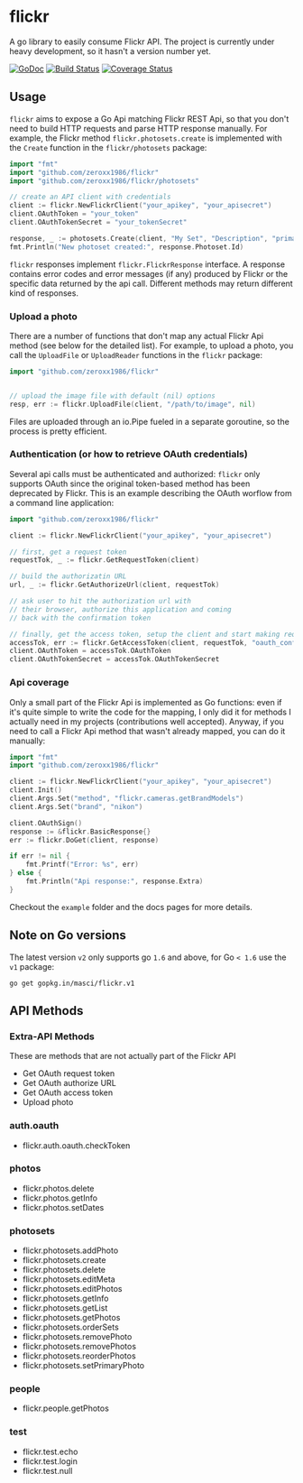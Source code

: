 # flickr

A go library to easily consume Flickr API.
The project is currently under heavy development, so it hasn't a version number yet.

[![GoDoc](https://godoc.org/github.com/zeroxx1986/flickr?status.svg)](https://godoc.org/github.com/zeroxx1986/flickr)
[![Build Status](https://travis-ci.org/masci/flickr.svg)](https://travis-ci.org/masci/flickr)
[![Coverage Status](https://coveralls.io/repos/masci/flickr/badge.svg)](https://coveralls.io/r/masci/flickr)

## Usage

`flickr` aims to expose a Go Api matching Flickr REST Api, so that you don't need
to build HTTP requests and parse HTTP response manually. For example, the Flickr
method `flickr.photosets.create` is implemented with the `Create` function in the `flickr/photosets`
package:

```go
import "fmt"
import "github.com/zeroxx1986/flickr"
import "github.com/zeroxx1986/flickr/photosets"

// create an API client with credentials
client := flickr.NewFlickrClient("your_apikey", "your_apisecret")
client.OAuthToken = "your_token"
client.OAuthTokenSecret = "your_tokenSecret"

response, _ := photosets.Create(client, "My Set", "Description", "primary_photo_id")
fmt.Println("New photoset created:", response.Photoset.Id)
```

`flickr` responses implement `flickr.FlickrResponse` interface. A response contains error codes
and error messages (if any) produced by Flickr or the specific data returned by the api call.
Different methods may return different kind of responses.

### Upload a photo

There are a number of functions that don't map any actual Flickr Api method
(see below for the detailed list). For example, to upload a photo, you call the
`UploadFile` or `UploadReader` functions in the `flickr` package:

```go
import "github.com/zeroxx1986/flickr"


// upload the image file with default (nil) options
resp, err := flickr.UploadFile(client, "/path/to/image", nil)
```
Files are uploaded through an io.Pipe fueled in a separate goroutine, so the process is pretty efficient.

### Authentication (or how to retrieve OAuth credentials)

Several api calls must be authenticated and authorized: `flickr` only supports
OAuth since the original token-based method has been deprecated by Flickr. This
is an example describing the OAuth worflow from a command line application:

```go
import "github.com/zeroxx1986/flickr"

client := flickr.NewFlickrClient("your_apikey", "your_apisecret")

// first, get a request token
requestTok, _ := flickr.GetRequestToken(client)

// build the authorizatin URL
url, _ := flickr.GetAuthorizeUrl(client, requestTok)

// ask user to hit the authorization url with
// their browser, authorize this application and coming
// back with the confirmation token

// finally, get the access token, setup the client and start making requests
accessTok, err := flickr.GetAccessToken(client, requestTok, "oauth_confirmation_code")
client.OAuthToken = accessTok.OAuthToken
client.OAuthTokenSecret = accessTok.OAuthTokenSecret
```

### Api coverage

Only a small part of the Flickr Api is implemented as Go functions: even if it's quite
simple to write the code for the mapping, I only did it for methods I actually need in my projects
(contributions well accepted). Anyway, if you need to call a Flickr Api method that wasn't
already mapped, you can do it manually:

```go
import "fmt"
import "github.com/zeroxx1986/flickr"

client := flickr.NewFlickrClient("your_apikey", "your_apisecret")
client.Init()
client.Args.Set("method", "flickr.cameras.getBrandModels")
client.Args.Set("brand", "nikon")

client.OAuthSign()
response := &flickr.BasicResponse{}
err := flickr.DoGet(client, response)

if err != nil {
    fmt.Printf("Error: %s", err)
} else {
    fmt.Println("Api response:", response.Extra)
}
```

Checkout the `example` folder and the docs pages for more details.

## Note on Go versions

The latest version `v2` only supports go `1.6` and above, for Go `< 1.6` use the `v1` package:
```
go get gopkg.in/masci/flickr.v1
```

## API Methods

### Extra-API Methods
These are methods that are not actually part of the Flickr API

 * Get OAuth request token
 * Get OAuth authorize URL
 * Get OAuth access token
 * Upload photo

### auth.oauth
 * flickr.auth.oauth.checkToken

### photos
 * flickr.photos.delete
 * flickr.photos.getInfo
 * flickr.photos.setDates

### photosets
 * flickr.photosets.addPhoto
 * flickr.photosets.create
 * flickr.photosets.delete
 * flickr.photosets.editMeta
 * flickr.photosets.editPhotos
 * flickr.photosets.getInfo
 * flickr.photosets.getList
 * flickr.photosets.getPhotos
 * flickr.photosets.orderSets
 * flickr.photosets.removePhoto
 * flickr.photosets.removePhotos
 * flickr.photosets.reorderPhotos
 * flickr.photosets.setPrimaryPhoto

### people
 * flickr.people.getPhotos

### test
 * flickr.test.echo
 * flickr.test.login
 * flickr.test.null
